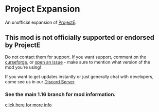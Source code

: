 # Project Expansion

An unofficial expansion of [ProjectE](https://www.curseforge.com/minecraft/mc-mods/projecte).

## This mod is not officially supported or endorsed by ProjectE

Do not contact them for support. If you want support, comment on
the [curseforge](https://www.curseforge.com/minecraft/mc-mods/project-expansion),
or [open an issue](https://github.com/DonovanDMC/ProjectExpansion/issues/new) - make sure to mention what version of the
mod you're using!

If you want to get updates instantly or just generally chat with developers, come see us in
our [Discord Server](https://discord.gg/SwxbbmMKQH).

### See the main 1.16 branch for mod information.

[click here for more info](https://github.com/DonovanDMC/ProjectExpansion/blob/1.16/README.md)
